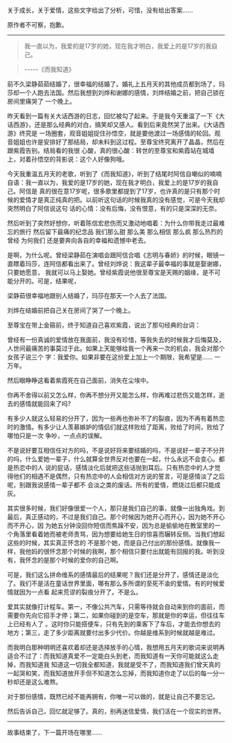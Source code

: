 

关于成长，关于爱情，这些文字给出了分析，可惜，没有给出答案……

原作者不可察，抱歉。

* * *

> 我一直以为，我爱的是17岁的她，现在我才明白，我爱上的是17岁的我自己。

>

> -----《而我知道》

前不久梁静茹茹结婚了，很幸福的结婚了。婚礼上五月天的其他成员都到场了，玛莎却一个人跑去法国。然后我想到刘烨和谢娜的感情，刘烨结婚之前，把自己锁在房间里痛哭了
一个晚上。

昨天看到一篇有关大话西游的日志，回忆被勾了起来。于是我今天重温了一下《大话西游》，还是那么经典的对白，搞笑却又感人。看到后来竟然哭了出来。《大话西游》终究是
一场圈套，观音姐姐捉住孙悟空，就是要他渡过一场感情的轮回。观音姐姐也许是安排好了那结局，却未料到这过程。至尊宝终究离开了晶晶，然后在跟紫霞告别。结局看的我很
心酸，真的很心酸：转世的至尊宝和紫霞站在城墙上，对着孙悟空的背影说：这个人好像狗哦。

今天我重温五月天的老歌，听到了《而我知道》，听到了结尾时阿信自嘲似的喃喃自语：我一直以为，我爱的是17岁的她，现在我才明白，我爱上的是17岁的我自己。阿信是
真的很在意17岁呢，很多歌里都提到了17岁，也许真的是只有那个时候的爱情才是真正纯真的把。以前听这句话的时候我真的没有感觉，可是今天我却突然明白了阿信说这句
话的心情：没有后悔，没有恨意，有的只是深深的无奈。

然后听到了突然好想你，听着陈信宏悲伤而又激动地唱着：为什么你带我走过最难忘的旅行 然后留下最痛的纪念品 我们那么甜 那么美 那么相信 那么疯 那么热烈的曾经
为何我们 还是要奔向各自的幸福和遗憾中老去。

是啊，为什么呢。曾经梁静茹在演唱会跟阿信合唱《志明与春娇》的时候，眼镜一直瞟着玛莎，连阿信都看出来了。曾经刘烨说：我这辈子最幸福的事就是娶谢娜，只要她愿意，
我就可以马上娶她。曾经紫霞说他很至尊宝是天赐的姻缘，是不可能分开的。可是，结果呢，

梁静茹很幸福地跟别人结婚了，玛莎在那天一个人去了法国。

刘烨在结婚前把自己关在房间了哭了一个晚上。

至尊宝在带上金箍前，终于知道自己喜欢紫霞，说出了那句经典的台词：

曾经有一份真诚的爱情放在我面前，我没有珍惜，等我失去的时候我才后悔莫及，人世间最痛苦的事莫过于此。如果上天能够给我一个再来一次的机会，我会对那个女孩子说三个
字：我爱你。如果非要在这份爱上加上一个期限，我希望是…… 一万年。

然后眼睁睁这看着紫霞死在自己面前，消失在尘埃中。

你再不舍得以前又怎么样，你再不想分开又能怎么样，你再难过悲伤又能怎样，逝去的感情就能回来了吗?

有多少人就这么轻易的分开了，因为一些再也弥补不了的裂痕，因为不再有着热恋时的激情。有多少让人羡慕嫉妒的情侣们就这样败给了距离，败给了时间，败给了哪怕只是一次
争吵，一点点的误解。

不是说好要互相信任对方的吗，不是说好将来要结婚的吗，不是说好一辈子不分开的吗，什么爱她一辈子，什么就算全世界反对也要在一起，什么永远不会变心。都是热恋中的人
说的屁话，感情淡化后就把这些话抛到耳后。只有热恋中的人才觉得他们的相遇不是偶然，只有热恋中的人会相信对方说的誓言，可是感情淡了之后呢，别跟我说感情一辈子都不
会淡之类的废话。所有的爱情，燃烧过后都只能成灰。

其实很多时候，我们好像很爱一个人，那只是我们自己的事，就像一出独角戏。到最后，真正感动的，不过是我们自己。那个时候因为她开心而开心，因为她不开心而不开心，因
为她五分钟没回你短信而焦躁不安，因为总是偷偷地在教室里的一个角落里看着她而被老师责骂，因为想要给她生日的惊喜而辗转反侧。当我们想起这些的时候，其实真正怀念的
不是那个她，而是自己付出的那份感情。就像我一样，我他妈的很怀念那个时候的我啊，那个相信只要付出就能有回报的我。听到没有，我怀念的是那个时候的爱你的自己啊。

可是，我们这么拼命维系的感情最后的结果呢？我们还是分开了，感情还是淡化了。我们不是活在童话世界里面，哪有那么多所谓的至死不渝的爱情。有的时候爱情就因为一点看
起来荒谬的裂痕分开了。不是么。

爱其实就像打计程车。第一，不像公共汽车，只需等待就会自动来到你的面前，而需要你先向它招手才停；第二，如果你碰到的是空车，那就是你的幸运，但往往车上已经有人了
。这时你只能搭便车，只有先到的乘客下了车后，才能去你想去的地方；第三，走了多少距离就要付出多少代价。你越是维系到时候就越是难过。

而我明白那种明明还喜欢着却还是选择放手的心情，我想用五月天的歌词来说明再适合不过了：而我知道真爱不一定能白头到老，而我知道有一天你可能就这么走掉，而我知道我
知道这一切我全都知道，我就是受不了，而我知道我们曾天真的一起哭和笑，而我知道放开手但不知道怎么忘掉，而我知道你走了以后的每一分一秒却还是这么难熬。

对于那份感情，既然已经不能再拥有，你唯一可以做的，就是让自己不要忘记。

然后告诉自己，回忆就足够了。真的，别再迷信爱情，我们活在一个现实的世界。

* * *

故事结束了，下一篇开场在哪里……


